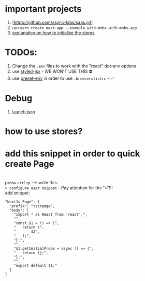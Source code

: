 # important projects

1. [https://github.com/async-labs/saas.git]
2. run `yarn create next-app --example with-mobx with-mobx-app`
3. [explanation on how to initialize the stores](https://www.themikelewis.com/post/nextjs-with-mobx)

# TODOs:

1. Change the `.env` files to work with the "react" dot-env options
2. use [styled-jsx](https://github.com/zeit/styled-jsx) - WE WON'T USE THIS ⛔️
3. use [preset-env](https://babeljs.io/docs/en/babel-preset-env) in order to use `.browserslistrc` - ✅

# Debug

1. [launch.json](./Resources/README_LAUCH.json)

# how to use stores?

# add this snippet in order to quick create Page
<br> press `ctrl+p` --> write this:
<br>`> configure user snippet` - Pay attention for the "`>`"!!!
<br> add snippet:
```
"NextJs Page": {
  "prefix": "tscrpage",
  "body": [
    "import * as React from 'react';",
    "",
    "const $1 = () => {",
    "	return (",
    "		$2",
    "	);",
    "};",
    "",
    "$1.getInitialProps = async () => {",
    "	return {};",
    "};",
    "",
    "export default $1;"
  ]
}
```
